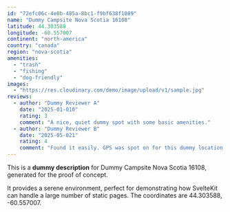 ```yaml
---
id: "72efc06c-4e0b-485a-8bc1-f9bf638f1089"
name: "Dummy Campsite Nova Scotia 16108"
latitude: 44.303588
longitude: -60.557007
continent: "north-america"
country: "canada"
region: "nova-scotia"
amenities:
  - "trash"
  - "fishing"
  - "dog-friendly"
images:
  - "https://res.cloudinary.com/demo/image/upload/v1/sample.jpg"
reviews:
  - author: "Dummy Reviewer A"
    date: "2025-01-010"
    rating: 3
    comment: "A nice, quiet dummy spot with some basic amenities."
  - author: "Dummy Reviewer B"
    date: "2025-05-021"
    rating: 4
    comment: "Found it easily. GPS was spot on for this dummy location."
---
```


This is a **dummy description** for Dummy Campsite Nova Scotia 16108, generated for the proof of concept.

It provides a serene environment, perfect for demonstrating how SvelteKit can handle a large number of static pages. The coordinates are 44.303588, -60.557007.
